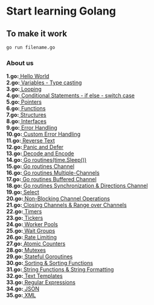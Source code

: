 # Start learning Golang

## To make it work 
```sh
go run filename.go
```

### About us

<b>1.go:</b><a href="https://github.com/kildisismail/go-samples/blob/main/1.go"> Hello World </a><br>
<b>2.go:</b><a href="https://github.com/kildisismail/go-samples/blob/main/2.go"> Variables - Type casting </a><br>
<b>3.go:</b><a href="https://github.com/kildisismail/go-samples/blob/main/3.go"> Looping </a><br>
<b>4.go:</b><a href="https://github.com/kildisismail/go-samples/blob/main/4.go"> Conditional Statements - if else - switch case </a><br>
<b>5.go:</b><a href="https://github.com/kildisismail/go-samples/blob/main/5.go"> Pointers </a><br>
<b>6.go:</b><a href="https://github.com/kildisismail/go-samples/blob/main/6.go"> Functions </a><br>
<b>7.go:</b><a href="https://github.com/kildisismail/go-samples/blob/main/7.go"> Structures </a><br>
<b>8.go:</b><a href="https://github.com/kildisismail/go-samples/blob/main/8.go"> Interfaces </a><br>
<b>9.go:</b><a href="https://github.com/kildisismail/go-samples/blob/main/9.go"> Error Handling </a><br>
<b>10.go:</b><a href="https://github.com/kildisismail/go-samples/blob/main/10.go"> Custom Error Handling </a><br>
<b>11.go:</b><a href="https://github.com/kildisismail/go-samples/blob/main/11.go"> Reverse Text </a><br/>
<b>12.go:</b><a href="https://github.com/kildisismail/go-samples/blob/main/12.go"> Panic and Defer </a><br/>
<b>13.go:</b><a href="https://github.com/kildisismail/go-samples/blob/main/13.go"> Decode and Encode </a><br/>
<b>14.go:</b><a href="https://github.com/kildisismail/go-samples/blob/main/14.go"> Go routines(time.Sleep()) </a><br/>
<b>15.go:</b><a href="https://github.com/kildisismail/go-samples/blob/main/15.go"> Go routines Channel </a><br/>
<b>16.go:</b><a href="https://github.com/kildisismail/go-samples/blob/main/16.go"> Go routines Multiple-Channels </a><br/>
<b>17.go:</b><a href="https://github.com/kildisismail/go-samples/blob/main/17.go"> Go routines Buffered Channel </a><br/>
<b>18.go:</b><a href="https://github.com/kildisismail/go-samples/blob/main/18.go"> Go routines Synchronization & Directions Channel </a><br/>
<b>19.go:</b><a href="https://github.com/kildisismail/go-samples/blob/main/19.go"> Select </a><br/>
<b>20.go:</b><a href="https://github.com/kildisismail/go-samples/blob/main/20.go"> Non-Blocking Channel Operations </a><br/>
<b>21.go:</b><a href="https://github.com/kildisismail/go-samples/blob/main/21.go"> Closing Channels & Range over Channels </a><br/>
<b>22.go:</b><a href="https://github.com/kildisismail/go-samples/blob/main/22.go"> Timers </a><br/>
<b>23.go:</b><a href="https://github.com/kildisismail/go-samples/blob/main/23.go"> Tickers </a><br/>
<b>24.go:</b><a href="https://github.com/kildisismail/go-samples/blob/main/24.go"> Worker Pools </a><br/>
<b>25.go:</b><a href="https://github.com/kildisismail/go-samples/blob/main/25.go"> Wait Groups </a><br/>
<b>26.go:</b><a href="https://github.com/kildisismail/go-samples/blob/main/26.go"> Rate Limiting </a><br/>
<b>27.go:</b><a href="https://github.com/kildisismail/go-samples/blob/main/27.go"> Atomic Counters </a><br/>
<b>28.go:</b><a href="https://github.com/kildisismail/go-samples/blob/main/28.go"> Mutexes </a><br/>
<b>29.go:</b><a href="https://github.com/kildisismail/go-samples/blob/main/29.go"> Stateful Goroutines </a><br/>
<b>30.go:</b><a href="https://github.com/kildisismail/go-samples/blob/main/30.go"> Sorting & Sorting Functions </a><br/>
<b>31.go:</b><a href="https://github.com/kildisismail/go-samples/blob/main/31.go"> String Functions & String Formatting </a><br/>
<b>32.go:</b><a href="https://github.com/kildisismail/go-samples/blob/main/32.go"> Text Templates </a><br/>
<b>33.go:</b><a href="https://github.com/kildisismail/go-samples/blob/main/33.go"> Regular Expressions </a><br/>
<b>34.go:</b><a href="https://github.com/kildisismail/go-samples/blob/main/34.go"> JSON </a><br/>
<b>35.go:</b><a href="https://github.com/kildisismail/go-samples/blob/main/35.go"> XML </a><br/>